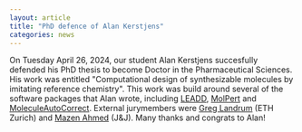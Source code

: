```yaml
---
layout: article
title: "PhD defence of Alan Kerstjens"
categories: news
---
```


On Tuesday April 26, 2024, our student Alan Kerstjens succesfully defended his PhD thesis to become Doctor in the Pharmaceutical Sciences.
His work was entitled "Computational design of synthesizable molecules by imitating reference chemistry".
This work was build around several of the software packages that Alan wrote, including <a href="https://github.com/UAMCAntwerpen/LEADD" target="_blank">LEADD</a>, <a href="https://github.com/UAMCAntwerpen/Molpert" target="_blank">MolPert</a> and <a href="https://github.com/UAMCAntwerpen/MoleculeAutoCorrect" target="_blank">MoleculeAutoCorrect</a>.
External jurymembers were <a href="https://www.linkedin.com/in/greg-landrum-2764221/?originalSubdomain=ch" target="_blank">Greg Landrum</a> (ETH Zurich) and <a href="https://www.linkedin.com/in/mazen-a-ahmad/" target="_blank">Mazen Ahmed</a> (J&J).
Many thanks and congrats to Alan!
